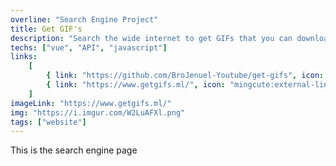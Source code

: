 ```yaml
---
overline: "Search Engine Project"
title: Get GIF's
description: "Search the wide internet to get GIFs that you can download"
techs: ["vue", "API", "javascript"]
links:
    [
        { link: "https://github.com/BroJenuel-Youtube/get-gifs", icon: "ant-design:github-filled", tooltip: "Open in Github" },
        { link: "https://www.getgifs.ml/", icon: "mingcute:external-link-line", tooltip: "Open Link" },
    ]
imageLink: "https://www.getgifs.ml/"
img: "https://i.imgur.com/W2LuAFXl.png"
tags: ["website"]
---
```


This is the search engine page
